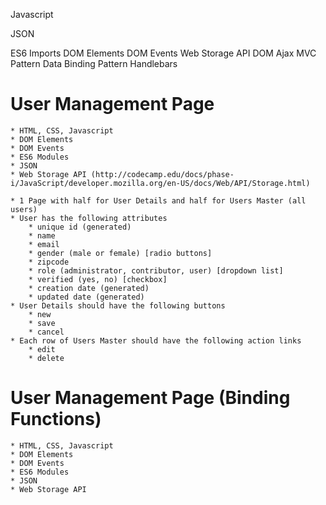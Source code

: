 


Javascript

JSON


ES6 Imports
DOM Elements
DOM Events
Web Storage API
DOM Ajax
MVC Pattern
Data Binding Pattern
Handlebars

# User Management Page

	* HTML, CSS, Javascript
	* DOM Elements
	* DOM Events
	* ES6 Modules
	* JSON
	* Web Storage API (http://codecamp.edu/docs/phase-i/JavaScript/developer.mozilla.org/en-US/docs/Web/API/Storage.html)

	* 1 Page with half for User Details and half for Users Master (all users)
	* User has the following attributes
		* unique id (generated)
		* name
		* email
		* gender (male or female) [radio buttons]
		* zipcode
		* role (administrator, contributor, user) [dropdown list]
		* verified (yes, no) [checkbox]
		* creation date (generated)
		* updated date (generated)
	* User Details should have the following buttons
		* new
		* save
		* cancel
	* Each row of Users Master should have the following action links
		* edit
		* delete


# User Management Page (Binding Functions)

	* HTML, CSS, Javascript
	* DOM Elements
	* DOM Events
	* ES6 Modules
	* JSON
	* Web Storage API